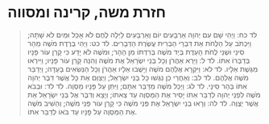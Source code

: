 # חזרת משה, קרינה ומסווה

> לד כח: וַיְהִי שָׁם עִם יְהוָה אַרְבָּעִים יוֹם וְאַרְבָּעִים לַיְלָה לֶחֶם לֹא אָכַל וּמַיִם לֹא שָׁתָה; וַיִּכְתֹּב עַל הַלֻּחֹת אֵת דִּבְרֵי הַבְּרִית עֲשֶׂרֶת הַדְּבָרִים.
> לד כט: וַיְהִי בְּרֶדֶת מֹשֶׁה מֵהַר סִינַי וּשְׁנֵי לֻחֹת הָעֵדֻת בְּיַד מֹשֶׁה בְּרִדְתּוֹ מִן הָהָר; וּמֹשֶׁה לֹא יָדַע כִּי קָרַן עוֹר פָּנָיו בְּדַבְּרוֹ אִתּוֹ.
> לד ל: וַיַּרְא אַהֲרֹן וְכָל בְּנֵי יִשְׂרָאֵל אֶת מֹשֶׁה וְהִנֵּה קָרַן עוֹר פָּנָיו; וַיִּירְאוּ מִגֶּשֶׁת אֵלָיו.
> לד לא: וַיִּקְרָא אֲלֵהֶם מֹשֶׁה וַיָּשֻׁבוּ אֵלָיו אַהֲרֹן וְכָל הַנְּשִׂאִים בָּעֵדָה; וַיְדַבֵּר מֹשֶׁה אֲלֵהֶם.
> לד לב: וְאַחֲרֵי כֵן נִגְּשׁוּ כָּל בְּנֵי יִשְׂרָאֵל; וַיְצַוֵּם אֵת כָּל אֲשֶׁר דִּבֶּר יְהוָה אִתּוֹ בְּהַר סִינָי.
> לד לג: וַיְכַל מֹשֶׁה מִדַּבֵּר אִתָּם; וַיִּתֵּן עַל פָּנָיו מַסְוֶה.
> לד לד: וּבְבֹא מֹשֶׁה לִפְנֵי יְהוָה לְדַבֵּר אִתּוֹ יָסִיר אֶת הַמַּסְוֶה עַד צֵאתוֹ; וְיָצָא וְדִבֶּר אֶל בְּנֵי יִשְׂרָאֵל אֵת אֲשֶׁר יְצֻוֶּה.
> לד לה: וְרָאוּ בְנֵי יִשְׂרָאֵל אֶת פְּנֵי מֹשֶׁה כִּי קָרַן עוֹר פְּנֵי מֹשֶׁה; וְהֵשִׁיב מֹשֶׁה אֶת הַמַּסְוֶה עַל פָּנָיו עַד בֹּאוֹ לְדַבֵּר אִתּוֹ. 
 

